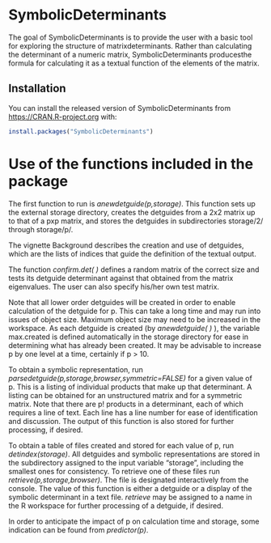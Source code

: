 SymbolicDeterminants
====================

The goal of SymbolicDeterminants is to provide the user with a basic tool for
exploring the structure of matrixdeterminants. Rather than calculating the 
determinant of a numeric matrix, SymbolicDeterminants producesthe formula 
for calculating it as a textual function of the elements of the
matrix.

Installation
------------

You can install the released version of SymbolicDeterminants from
<https://CRAN.R-project.org> with:

~~~~~~~~~~~~~~~~~~~~~~~~~~~~~~~~~~~~~~~~~~~~~~~~~~~~~~~~~~~~~~~~~~~~~~~~~~~~~~ r
install.packages("SymbolicDeterminants")
~~~~~~~~~~~~~~~~~~~~~~~~~~~~~~~~~~~~~~~~~~~~~~~~~~~~~~~~~~~~~~~~~~~~~~~~~~~~~~~~

Use of the functions included in the package
============================================

The first function to run is *anewdetguide(p,storage)*. This function sets up
the external storage directory, creates the detguides from a 2x2 matrix up to
that of a pxp matrix, and stores the detguides in subdirectories storage/2/
through storage/p/. 

The vignette Background describes the creation and use of detguides, which are
the lists of indices that guide the definition of the textual output.

The function *confirm.det( )* defines a random matrix of the correct size and
tests its detguide determinant against that obtained from the matrix
eigenvalues. The user can also specify his/her own test matrix.

Note that all lower order detguides will be created in order to enable
calculation of the detguide for p. This can take a long time and may run into
issues of object size. Maximum object size may need to be increased in the
workspace. As each detguide is created (by *anewdetguide( )* ), the variable
max.created is defined automatically in the storage directory for ease in
determining what has already been created. It may be advisable to increase p by
one level at a time, certainly if p \> 10.

To obtain a symbolic representation, run
*parsedetguide(p,storage,browser,symmetric=FALSE)* for a given value of p. This is
a listing of individual products that make up that determinant. A listing can be
obtained for an unstructured matrix and for a symmetric matrix. Note that there
are p! products in a determinant, each of which requires a line of text.
Each line has a line number for ease of identification and discussion. The
output of this function is also stored for further processing, if desired.

To obtain a table of files created and stored for each value of p, run
*detindex(storage)*. All detguides and symbolic representations are stored in
the subdirectory assigned to the input variable “storage”, including the
smallest ones for consistency. To retrieve one of these files run
*retrieve(p,storage,browser)*. The file is designated interactively from the 
console. The value of this function is either a detguide or a display of the 
symbolic determinant in a text file. *retrieve* may be assigned to a name in 
the R workspace for further processing of a detguide, if desired.

In order to anticipate the impact of p on calculation time and storage, some
indication can be found from *predictor(p)*.
